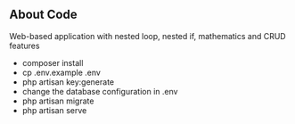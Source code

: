 ## About Code

Web-based application with nested loop, nested if, mathematics and CRUD features

- composer install
- cp .env.example .env
- php artisan key:generate
- change the database configuration in .env
- php artisan migrate
- php artisan serve
